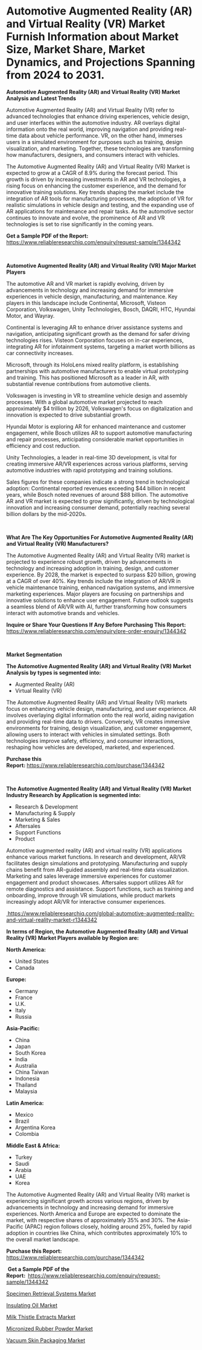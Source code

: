 <p><h1>Automotive Augmented Reality (AR) and Virtual Reality (VR) Market Furnish Information about Market Size, Market Share, Market Dynamics, and Projections Spanning from 2024 to 2031.</h1></p><p><strong>Automotive Augmented Reality (AR) and Virtual Reality (VR) Market Analysis and Latest Trends</strong></p>
<p><p>Automotive Augmented Reality (AR) and Virtual Reality (VR) refer to advanced technologies that enhance driving experiences, vehicle design, and user interfaces within the automotive industry. AR overlays digital information onto the real world, improving navigation and providing real-time data about vehicle performance. VR, on the other hand, immerses users in a simulated environment for purposes such as training, design visualization, and marketing. Together, these technologies are transforming how manufacturers, designers, and consumers interact with vehicles.</p><p>The Automotive Augmented Reality (AR) and Virtual Reality (VR) Market is expected to grow at a CAGR of 8.9% during the forecast period. This growth is driven by increasing investments in AR and VR technologies, a rising focus on enhancing the customer experience, and the demand for innovative training solutions. Key trends shaping the market include the integration of AR tools for manufacturing processes, the adoption of VR for realistic simulations in vehicle design and testing, and the expanding use of AR applications for maintenance and repair tasks. As the automotive sector continues to innovate and evolve, the prominence of AR and VR technologies is set to rise significantly in the coming years.</p></p>
<p><strong>Get a Sample PDF of the Report:&nbsp;</strong> <a href="https://www.reliableresearchiq.com/enquiry/request-sample/1344342?utm_campaign=104&utm_medium=2&utm_source=Github&utm_content=ia&utm_term=11122024&utm_id=automotive-augmented-reality-ar-and-virtual-reality-vr">https://www.reliableresearchiq.com/enquiry/request-sample/1344342</a></p>
<p>&nbsp;</p>
<p><strong>Automotive Augmented Reality (AR) and Virtual Reality (VR) Major Market Players</strong></p>
<p><p>The automotive AR and VR market is rapidly evolving, driven by advancements in technology and increasing demand for immersive experiences in vehicle design, manufacturing, and maintenance. Key players in this landscape include Continental, Microsoft, Visteon Corporation, Volkswagen, Unity Technologies, Bosch, DAQRI, HTC, Hyundai Motor, and Wayray.</p><p>Continental is leveraging AR to enhance driver assistance systems and navigation, anticipating significant growth as the demand for safer driving technologies rises. Visteon Corporation focuses on in-car experiences, integrating AR for infotainment systems, targeting a market worth billions as car connectivity increases.</p><p>Microsoft, through its HoloLens mixed reality platform, is establishing partnerships with automotive manufacturers to enable virtual prototyping and training. This has positioned Microsoft as a leader in AR, with substantial revenue contributions from automotive clients.</p><p>Volkswagen is investing in VR to streamline vehicle design and assembly processes. With a global automotive market projected to reach approximately $4 trillion by 2026, Volkswagen's focus on digitalization and innovation is expected to drive substantial growth.</p><p>Hyundai Motor is exploring AR for enhanced maintenance and customer engagement, while Bosch utilizes AR to support automotive manufacturing and repair processes, anticipating considerable market opportunities in efficiency and cost reduction.</p><p>Unity Technologies, a leader in real-time 3D development, is vital for creating immersive AR/VR experiences across various platforms, serving automotive industries with rapid prototyping and training solutions.</p><p>Sales figures for these companies indicate a strong trend in technological adoption: Continental reported revenues exceeding $44 billion in recent years, while Bosch noted revenues of around $88 billion. The automotive AR and VR market is expected to grow significantly, driven by technological innovation and increasing consumer demand, potentially reaching several billion dollars by the mid-2020s.</p></p>
<p>&nbsp;</p>
<p><strong>What Are The Key Opportunities For Automotive Augmented Reality (AR) and Virtual Reality (VR) Manufacturers?</strong></p>
<p><p>The Automotive Augmented Reality (AR) and Virtual Reality (VR) market is projected to experience robust growth, driven by advancements in technology and increasing adoption in training, design, and customer experience. By 2028, the market is expected to surpass $20 billion, growing at a CAGR of over 40%. Key trends include the integration of AR/VR in vehicle maintenance training, enhanced navigation systems, and immersive marketing experiences. Major players are focusing on partnerships and innovative solutions to enhance user engagement. Future outlook suggests a seamless blend of AR/VR with AI, further transforming how consumers interact with automotive brands and vehicles.</p></p>
<p><strong>Inquire or Share Your Questions If Any Before Purchasing This Report:</strong> <a href="https://www.reliableresearchiq.com/enquiry/pre-order-enquiry/1344342?utm_campaign=104&utm_medium=2&utm_source=Github&utm_content=ia&utm_term=11122024&utm_id=automotive-augmented-reality-ar-and-virtual-reality-vr">https://www.reliableresearchiq.com/enquiry/pre-order-enquiry/1344342</a></p>
<p>&nbsp;</p>
<p><strong>Market Segmentation</strong></p>
<p><strong>The Automotive Augmented Reality (AR) and Virtual Reality (VR) Market Analysis by types is segmented into:</strong></p>
<p><ul><li>Augmented Reality (AR)</li><li>Virtual Reality (VR)</li></ul></p>
<p><p>The Automotive Augmented Reality (AR) and Virtual Reality (VR) markets focus on enhancing vehicle design, manufacturing, and user experience. AR involves overlaying digital information onto the real world, aiding navigation and providing real-time data to drivers. Conversely, VR creates immersive environments for training, design visualization, and customer engagement, allowing users to interact with vehicles in simulated settings. Both technologies improve safety, efficiency, and consumer interactions, reshaping how vehicles are developed, marketed, and experienced.</p></p>
<p><strong>Purchase this Report:&nbsp;</strong><a href="https://www.reliableresearchiq.com/purchase/1344342?utm_campaign=104&utm_medium=2&utm_source=Github&utm_content=ia&utm_term=11122024&utm_id=automotive-augmented-reality-ar-and-virtual-reality-vr">https://www.reliableresearchiq.com/purchase/1344342</a></p>
<p>&nbsp;</p>
<p><strong>The Automotive Augmented Reality (AR) and Virtual Reality (VR) Market Industry Research by Application is segmented into:</strong></p>
<p><ul><li>Research & Development</li><li>Manufacturing & Supply</li><li>Marketing & Sales</li><li>Aftersales</li><li>Support Functions</li><li>Product</li></ul></p>
<p><p>Automotive augmented reality (AR) and virtual reality (VR) applications enhance various market functions. In research and development, AR/VR facilitates design simulations and prototyping. Manufacturing and supply chains benefit from AR-guided assembly and real-time data visualization. Marketing and sales leverage immersive experiences for customer engagement and product showcases. Aftersales support utilizes AR for remote diagnostics and assistance. Support functions, such as training and onboarding, improve through VR simulations, while product markets increasingly adopt AR/VR for interactive consumer experiences.</p></p>
<p><a href="https://www.reliableresearchiq.com/global-automotive-augmented-reality-and-virtual-reality-market-r1344342?utm_campaign=104&utm_medium=2&utm_source=Github&utm_content=ia&utm_term=11122024&utm_id=automotive-augmented-reality-ar-and-virtual-reality-vr">&nbsp;https://www.reliableresearchiq.com/global-automotive-augmented-reality-and-virtual-reality-market-r1344342</a></p>
<p><strong>In terms of Region, the Automotive Augmented Reality (AR) and Virtual Reality (VR) Market Players available by Region are:</strong></p>
<p>
    <p> <strong> North America: </strong>
        <ul>
            <li>United States</li>
            <li>Canada</li>
        </ul>
        </p> 
    <p> <strong> Europe: </strong>
        <ul>
            <li>Germany</li>
            <li>France</li>
            <li>U.K.</li>
            <li>Italy</li>
            <li>Russia</li>
        </ul>
        </p> 
    <p> <strong> Asia-Pacific: </strong>
        <ul>
            <li>China</li>
            <li>Japan</li>
            <li>South Korea</li>
            <li>India</li>
            <li>Australia</li>
            <li>China Taiwan</li>
            <li>Indonesia</li>
            <li>Thailand</li>
            <li>Malaysia</li>
        </ul>
        </p> 
    <p> <strong> Latin America: </strong>
        <ul>
            <li>Mexico</li>
            <li>Brazil</li>
            <li>Argentina Korea</li>
            <li>Colombia</li>
        </ul>
        </p> 
    <p> <strong> Middle East & Africa: </strong>
        <ul>
            <li>Turkey</li>
            <li>Saudi</li>
            <li>Arabia</li>
            <li>UAE</li>
            <li>Korea</li>
        </ul>
    </p>
    </p>
<p><p>The Automotive Augmented Reality (AR) and Virtual Reality (VR) market is experiencing significant growth across various regions, driven by advancements in technology and increasing demand for immersive experiences. North America and Europe are expected to dominate the market, with respective shares of approximately 35% and 30%. The Asia-Pacific (APAC) region follows closely, holding around 25%, fueled by rapid adoption in countries like China, which contributes approximately 10% to the overall market landscape.</p></p>
<p><strong>Purchase this Report: </strong><a href="https://www.reliableresearchiq.com/purchase/1344342?utm_campaign=104&utm_medium=2&utm_source=Github&utm_content=ia&utm_term=11122024&utm_id=automotive-augmented-reality-ar-and-virtual-reality-vr">https://www.reliableresearchiq.com/purchase/1344342</a></p>
<p>&nbsp;<strong>Get a Sample PDF of the Report:&nbsp;&nbsp;</strong><a href="https://www.reliableresearchiq.com/enquiry/request-sample/1344342?utm_campaign=104&utm_medium=2&utm_source=Github&utm_content=ia&utm_term=11122024&utm_id=automotive-augmented-reality-ar-and-virtual-reality-vr">https://www.reliableresearchiq.com/enquiry/request-sample/1344342</a></p>
<p><strong></strong></p>
<p><p><a href="https://github.com/sherikacas30/Market-Research-Report-List-1/blob/main/specimen-retrieval-systems-market.md?utm_campaign=104&utm_medium=2&utm_source=Github&utm_content=ia&utm_term=11122024&utm_id=automotive-augmented-reality-ar-and-virtual-reality-vr">Specimen Retrieval Systems Market</a></p><p><a href="https://www.linkedin.com/pulse/global-overview-insulating-oil-market-revenue-share-usuee?utm_campaign=104&utm_medium=2&utm_source=Github&utm_content=ia&utm_term=11122024&utm_id=automotive-augmented-reality-ar-and-virtual-reality-vr">Insulating Oil Market</a></p><p><a href="https://www.linkedin.com/pulse/milk-thistle-extracts-market-analysis-global-opportunities-wz0se?utm_campaign=104&utm_medium=2&utm_source=Github&utm_content=ia&utm_term=11122024&utm_id=automotive-augmented-reality-ar-and-virtual-reality-vr">Milk Thistle Extracts Market</a></p><p><a href="https://www.linkedin.com/pulse/projected-growth-revenue-micronized-rubber-powder-market-51-cagr-pt4de?utm_campaign=104&utm_medium=2&utm_source=Github&utm_content=ia&utm_term=11122024&utm_id=automotive-augmented-reality-ar-and-virtual-reality-vr">Micronized Rubber Powder Market</a></p><p><a href="https://www.linkedin.com/pulse/assessing-effect-ofcompany-thevacuum-skin-packaging-market-glfie?utm_campaign=104&utm_medium=2&utm_source=Github&utm_content=ia&utm_term=11122024&utm_id=automotive-augmented-reality-ar-and-virtual-reality-vr">Vacuum Skin Packaging Market</a></p></p>